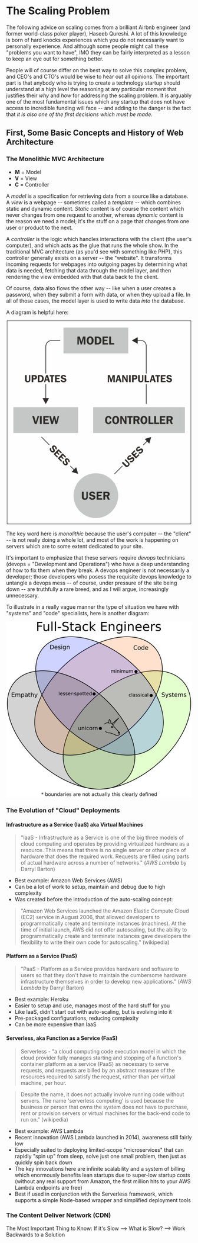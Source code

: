 # The Scaling Problem

The following advice on scaling comes from a brilliant Airbnb engineer (and former world-class poker player), Haseeb Qureshi.  A lot of this knowledge is born of hard knocks experiences which you do not necessarily want to personally experience.  And although some people might call these "problems you want to have", IMO they can be fairly interpreted as a lesson to keep an eye out for something better.

People will of course differ on the best way to solve this complex problem, and CEO's and CTO's would be wise to hear out all opinions.  The important part is that anybody who is trying to create a technology startup should understand at a high level the reasoning at any particular moment that justifies their _why_ and _how_ for addressing the scaling problem.  It is arguably one of the most fundamental issues which any startup that does not have access to incredible funding will face -- and adding to the danger is the fact that _it is also one of the first decisions which must be made._

## First, Some Basic Concepts and History of Web Architecture

### The Monolithic MVC Architecture

- **M** = Model
- **V** = View
- **C** = Controller

A _model_ is a specification for retrieving data from a source like a database.  A _view_ is a webpage -- sometimes called a _template_ -- which combines static and dynamic content.  _Static_ content is of course the content which never changes from one request to another, whereas _dynamic_ content is the reason we need a model; it's the stuff on a page that changes from one user or product to the next.

A _controller_ is the logic which handles interactions with the client (the user's computer), and which acts as the glue that runs the whole show.  In the traditional MVC architecture (as you'd see with something like PHP), this controller generally exists on a server -- the "website".  It transforms incoming requests for webpages into outgoing pages by determining what data is needed, fetching that data through the model layer, and then rendering the view embedded with that data back to the client.

Of course, data also flows the other way -- like when a user creates a password, when they submit a form with data, or when they upload a file.  In all of those cases, the model layer is used to write data _into_ the database.

A diagram is helpful here:


<p align="center">
    <img src="https://github.com/worldviewer/scaling/blob/master/img/mvc.jpg" />
</p>


The key word here is _monolithic_ because the user's computer -- the "client" -- is not really doing a whole lot, and most of the work is happening on servers which are to some extent dedicated to your site.

It's important to emphasize that these servers require _devops_ technicians (devops = "Development and Operations") who have a deep understanding of how to fix them when they break.  A devops engineer is not necessarily a developer; those developers who posess the requisite devops knowledge to untangle a devops mess -- of course, under pressure of the site being down -- are truthfully a rare breed, and as I will argue, increasingly unnecessary.

To illustrate in a really vague manner the type of situation we have with "systems" and "code" specialists, here is another diagram:


<p align="center">
    <img src="https://github.com/worldviewer/scaling/blob/master/img/fullstack-venn-diagram.jpg" />
</p>


### The Evolution of "Cloud" Deployments

#### Infrastructure as a Service (IaaS) aka Virtual Machines

> "IaaS - Infrastructure as a Service is one of the big three models of cloud computing and operates by providing virtualized hardware as a resource. This means that there is no single server or other piece of hardware that does the required work. Requests are filled using parts of actual hardware across a number of networks." (_AWS Lambda_ by Darryl Barton)

- Best example: Amazon Web Services (AWS)
- Can be a lot of work to setup, maintain and debug due to high complexity
- Was created before the introduction of the auto-scaling concept:

> "Amazon Web Services launched the Amazon Elastic Compute Cloud (EC2) service in August 2006, that allowed developers to programmatically create and terminate instances (machines). At the time of initial launch, AWS did not offer autoscaling, but the ability to programmatically create and terminate instances gave developers the flexibility to write their own code for autoscaling." (wikipedia)

#### Platform as a Service (PaaS)

> "PaaS - Platform as a Service provides hardware and software to users so that they don't have to maintain the cumbersome hardware infrastructure themselves in order to develop new applications." (_AWS Lambda_ by Darryl Barton)

- Best example: Heroku
- Easier to setup and use, manages most of the hard stuff for you
- Like IaaS, didn't start out with auto-scaling, but is evolving into it
- Pre-packaged configurations, reducing complexity
- Can be more expensive than IaaS

#### Serverless, aka Function as a Service (FaaS)

> Serverless - "a cloud computing code execution model in which the cloud provider fully manages starting and stopping of a function's container platform as a service (PaaS) as necessary to serve requests, and requests are billed by an abstract measure of the resources required to satisfy the request, rather than per virtual machine, per hour.

> Despite the name, it does not actually involve running code without servers. The name 'serverless computing' is used because the business or person that owns the system does not have to purchase, rent or provision servers or virtual machines for the back-end code to run on." (wikipedia)

- Best example: AWS Lambda
- Recent innovation (AWS Lambda launched in 2014), awareness still fairly low
- Especially suited to deploying limited-scope "microservices" that can rapidly "spin up" from sleep, solve just one small problem, then just as quickly spin back down
- The key innovations here are infinite scalability and a system of billing which enormously benefits lean startups due to super-low startup costs (without any real support from Amazon, the first million hits to your AWS Lambda endpoints are free)
- Best if used in conjunction with the Serverless framework, which supports a simple Node-based wrapper and simplified deployment tools

### The Content Deliver Network (CDN)

The Most Important Thing to Know:
If it's Slow --> What is Slow? --> Work Backwards to a Solution

